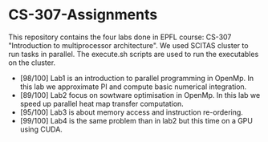 # CS-307-Assignments

This repository contains the four labs done in EPFL course: CS-307 "Introduction to multiprocessor architecture". We used SCITAS cluster to run tasks in parallel. The execute.sh scripts are used to run the executables on the cluster.

* [98/100] Lab1 is an introduction to parallel programming in OpenMp. In this lab we approximate PI and compute basic numerical integration.
* [89/100] Lab2 focus on sowtware optimisation in OpenMp. In this lab we speed up parallel heat map transfer computation.
* [95/100] Lab3 is about memory access and instruction re-ordering.
* [99/100] Lab4 is the same problem than in lab2 but this time on a GPU using CUDA.
